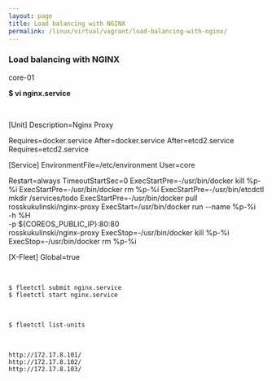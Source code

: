 ```yaml
---
layout: page
title: Load balancing with NGINX
permalink: /linux/virtual/vagrant/load-balancing-with-nginx/
---
```



### Load balancing with NGINX


core-01


 **$ vi nginx.service**


<br/>



[Unit]
Description=Nginx Proxy

Requires=docker.service
After=docker.service
After=etcd2.service
Requires=etcd2.service

[Service]
EnvironmentFile=/etc/environment
User=core

Restart=always
TimeoutStartSec=0
ExecStartPre=-/usr/bin/docker kill %p-%i
ExecStartPre=-/usr/bin/docker rm %p-%i
ExecStartPre=-/usr/bin/etcdctl mkdir /services/todo
ExecStartPre=-/usr/bin/docker pull rosskukulinski/nginx-proxy
ExecStart=/usr/bin/docker run --name %p-%i \
      -h %H \
      -p ${COREOS_PUBLIC_IP}:80:80 \
      rosskukulinski/nginx-proxy
ExecStop=-/usr/bin/docker kill %p-%i
ExecStop=-/usr/bin/docker rm %p-%i

[X-Fleet]
Global=true

<br/>

    $ fleetctl submit nginx.service
    $ fleetctl start nginx.service

<br/>

    $ fleetctl list-units

<br/>

    http://172.17.8.101/
    http://172.17.8.102/
    http://172.17.8.103/
